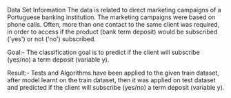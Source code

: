 Data Set Information
The data is related to direct marketing campaigns of a Portuguese banking institution. The marketing campaigns were based on phone calls. Often, more than one contact to the same client was required, in order to access if the product (bank term deposit) would be subscribed ('yes') or not ('no') subscribed.

Goal:- The classification goal is to predict if the client will subscribe (yes/no) a term deposit (variable y).

Result:- Tests and Algorithms have been applied to the given train dataset, after model learnt on the train dataset, then it was applied on test dataset and predicted if the client will subscribe (yes/no) a term deposit (variable y).
